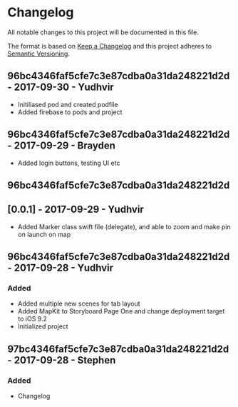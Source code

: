 # Changelog
All notable changes to this project will be documented in this file.

The format is based on [Keep a Changelog](http://keepachangelog.com/en/1.0.0/)
and this project adheres to [Semantic Versioning](http://semver.org/spec/v2.0.0.html).

## 96bc4346faf5cfe7c3e87cdba0a31da248221d2d - 2017-09-30 - Yudhvir
- Initiliased pod and created podfile
- Added firebase to pods and project

## 96bc4346faf5cfe7c3e87cdba0a31da248221d2d - 2017-09-29 - Brayden
- Added login buttons, testing UI etc

## 96bc4346faf5cfe7c3e87cdba0a31da248221d2d 
## [0.0.1] - 2017-09-29 - Yudhvir
- Added Marker class swift file (delegate), and able to zoom and make pin on launch on map 

## 96bc4346faf5cfe7c3e87cdba0a31da248221d2d - 2017-09-28 - Yudhvir
### Added
- Added multiple new scenes for tab layout
- Added MapKit to Storyboard Page One and change deployment target to iOS 9.2
- Initialized project


## 97bc4346faf5cfe7c3e87cdba0a31da248221d2d - 2017-09-28 - Stephen
### Added
- Changelog
